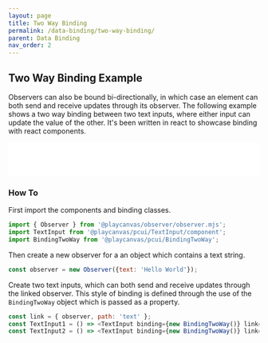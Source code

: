 ```yaml
---
layout: page
title: Two Way Binding
permalink: /data-binding/two-way-binding/
parent: Data Binding
nav_order: 2
---
```


## Two Way Binding Example

Observers can also be bound bi-directionally, in which case an element can both send and receive updates through its observer. The following example shows a two way binding between two text inputs, where either input can update the value of the other. It's been written in react to showcase binding with react components.

<div class="highlighter-rouge example-background">
    <iframe src="/pcui/storybook/iframe.html?id=examples-bindingtwoway--main&viewMode=story" style="width: 100%; border: none; height: 68px;"></iframe>
</div>

### How To

First import the components and binding classes.

```javascript
import { Observer } from '@playcanvas/observer/observer.mjs';
import TextInput from '@playcanvas/pcui/TextInput/component';
import BindingTwoWay from '@playcanvas/pcui/BindingTwoWay';
```

Then create a new observer for a an object which contains a text string.

```javascript
const observer = new Observer({text: 'Hello World'});
```

Create two text inputs, which can both send and receive updates through the linked observer. This style of binding is defined through the use of the `BindingTwoWay` object which is passed as a property.

```javascript
const link = { observer, path: 'text' };
const TextInput1 = () => <TextInput binding={new BindingTwoWay()} link={link} />
const TextInput2 = () => <TextInput binding={new BindingTwoWay()} link={link} />
```
